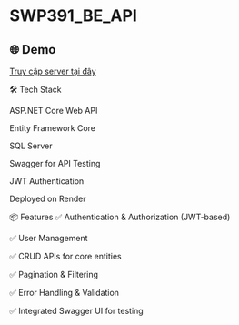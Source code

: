 # SWP391_BE_API
## 🌐 Demo

[Truy cập server tại đây](https://swp391-be-api.onrender.com/swagger/index.html)


🛠️ Tech Stack

ASP.NET Core Web API

Entity Framework Core

SQL Server

Swagger for API Testing

JWT Authentication

Deployed on Render

📦 Features
✅ Authentication & Authorization (JWT-based)

✅ User Management

✅ CRUD APIs for core entities

✅ Pagination & Filtering

✅ Error Handling & Validation

✅ Integrated Swagger UI for testing
